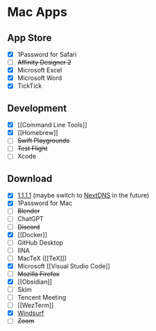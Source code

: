 # Mac Apps

## App Store

- [x] 1Password for Safari
- [ ] ~~Affinity Designer 2~~
- [x] Microsoft Excel
- [x] Microsoft Word
- [x] TickTick

## Development

- [x] [[Command Line Tools]]
- [x] [[Homebrew]]
- [ ] ~~Swift Playgrounds~~
- [ ] ~~Test Flight~~
- [ ] Xcode

## Download

- [x] [1.1.1.1](https://one.one.one.one) (maybe switch to [NextDNS](https://nextdns.io) in the future)
- [x] 1Password for Mac
- [ ] ~~Blender~~
- [ ] ChatGPT
- [ ] ~~Discord~~
- [x] [[Docker]]
- [ ] GitHub Desktop
- [ ] IINA
- [ ] MacTeX ([[TeX]])
- [x] Microsoft [[Visual Studio Code]]
- [ ] ~~Mozilla Firefox~~
- [x] [[Obsidian]]
- [ ] Skim
- [ ] Tencent Meeting
- [ ] [[WezTerm]]
- [x] [Windsurf](https://codeium.com/windsurf)
- [ ] ~~Zoom~~
